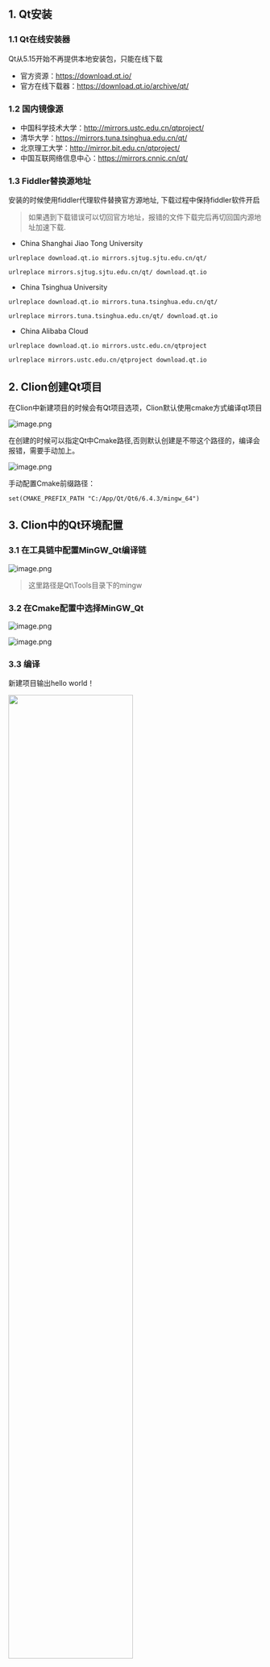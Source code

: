 
## 1. Qt安装

### 1.1 Qt在线安装器
Qt从5.15开始不再提供本地安装包，只能在线下载
- 官方资源：https://download.qt.io/
- 官方在线下载器：https://download.qt.io/archive/qt/

### 1.2 国内镜像源
- 中国科学技术大学：http://mirrors.ustc.edu.cn/qtproject/
- 清华大学：https://mirrors.tuna.tsinghua.edu.cn/qt/
- 北京理工大学：http://mirror.bit.edu.cn/qtproject/
- 中国互联网络信息中心：https://mirrors.cnnic.cn/qt/

### 1.3 Fiddler替换源地址
安装的时候使用fiddler代理软件替换官方源地址, 下载过程中保持fiddler软件开启
> 如果遇到下载错误可以切回官方地址，报错的文件下载完后再切回国内源地址加速下载.

- China Shanghai Jiao Tong University

```
urlreplace download.qt.io mirrors.sjtug.sjtu.edu.cn/qt/

urlreplace mirrors.sjtug.sjtu.edu.cn/qt/ download.qt.io
```

- China Tsinghua University

```
urlreplace download.qt.io mirrors.tuna.tsinghua.edu.cn/qt/

urlreplace mirrors.tuna.tsinghua.edu.cn/qt/ download.qt.io 
```

- China Alibaba Cloud
```
urlreplace download.qt.io mirrors.ustc.edu.cn/qtproject

urlreplace mirrors.ustc.edu.cn/qtproject download.qt.io 
```



## 2. Clion创建Qt项目

在Clion中新建项目的时候会有Qt项目选项，Clion默认使用cmake方式编译qt项目

![image.png](https://p1-juejin.byteimg.com/tos-cn-i-k3u1fbpfcp/99249d12e96a4405bdcb0e665d72bafc~tplv-k3u1fbpfcp-jj-mark:0:0:0:0:q75.image#?w=1199&h=974&s=103934&e=png&b=f6f7fa)

在创建的时候可以指定Qt中Cmake路径,否则默认创建是不带这个路径的，编译会报错，需要手动加上。

![image.png](https://p1-juejin.byteimg.com/tos-cn-i-k3u1fbpfcp/9de33078809047d590f871112cdfc26e~tplv-k3u1fbpfcp-jj-mark:0:0:0:0:q75.image#?w=1199&h=974&s=167719&e=png&b=f5f7fa)

手动配置Cmake前缀路径：

```
set(CMAKE_PREFIX_PATH "C:/App/Qt/Qt6/6.4.3/mingw_64")
```

## 3. Clion中的Qt环境配置

### 3.1 在工具链中配置MinGW_Qt编译链

![image.png](https://p6-juejin.byteimg.com/tos-cn-i-k3u1fbpfcp/fb4f3abe4aaa4a0e803a5633500789a6~tplv-k3u1fbpfcp-jj-mark:0:0:0:0:q75.image#?w=1472&h=1091&s=151855&e=png&b=f5f6f9)

> 这里路径是Qt\Tools目录下的mingw

### 3.2 在Cmake配置中选择MinGW_Qt

![image.png](https://p6-juejin.byteimg.com/tos-cn-i-k3u1fbpfcp/6af47ca16bc545a5a603f11a2eeb18e0~tplv-k3u1fbpfcp-jj-mark:0:0:0:0:q75.image#?w=1472&h=1091&s=198226&e=png&b=f4f6f9)


![image.png](https://p1-juejin.byteimg.com/tos-cn-i-k3u1fbpfcp/35fb26c51c23443cb70190b2f4078197~tplv-k3u1fbpfcp-jj-mark:0:0:0:0:q75.image#?w=947&h=325&s=36821&e=png&b=ffffff)
### 3.3 编译

新建项目输出hello world！

<img src="https://p9-juejin.byteimg.com/tos-cn-i-k3u1fbpfcp/d49aed5bdbf64c998517e20d1fa18e08~tplv-k3u1fbpfcp-jj-mark:0:0:0:0:q75.image#?w=468&h=307&s=7869&e=png&b=f0f0f0" alt="" width="70%" />


## 4. 配置外部工具

将QtDesigner添加到Clion的外部工具中，这样就可以在Clion中使用QtDesigner打开.ui文件了。

![image.png](https://p6-juejin.byteimg.com/tos-cn-i-k3u1fbpfcp/ced056ef5d1c498da08b41f96deb0b25~tplv-k3u1fbpfcp-jj-mark:0:0:0:0:q75.image#?w=1472&h=1091&s=139591&e=png&b=f5f6f9)

参考路径：`C:\App\Qt\Qt6\6.4.3\mingw_64\bin\designer.exe` 以自己本地安装路径为准

### 4.1 新建.ui文件

![image.png](https://p9-juejin.byteimg.com/tos-cn-i-k3u1fbpfcp/fbf5235525824a90b9ea2c9faf972f6d~tplv-k3u1fbpfcp-jj-mark:0:0:0:0:q75.image#?w=815&h=683&s=64357&e=png&b=f2f5fa)

我们新建了一个MainWindow的窗口，继承自QMainWindow, 创建好后会自动添加到CmakeLists中，并弹出以下提示窗口：

<img src="https://p1-juejin.byteimg.com/tos-cn-i-k3u1fbpfcp/cbb3bc3f99b9407095c119a8d117fcd8~tplv-k3u1fbpfcp-jj-mark:0:0:0:0:q75.image#?w=437&h=941&s=36502&e=png&b=f6f7fa" alt="" width="40%" />


右键点击.ui文件，在ExternTools->QtDesigner中即可打开。我们新增一个按钮，并修改main.cpp

```
#include <QApplication>  
#include <QPushButton>  
#include <iostream>  
#include "mainwindow.h"  
  
  
int main(int argc, char *argv[])  
{  
    QApplication a(argc, argv);  
    MainWindow mainWindow;  
    mainWindow.show();  
    return QApplication::exec();  
}
```

![image.png](https://p3-juejin.byteimg.com/tos-cn-i-k3u1fbpfcp/eee1cb8cb49645fdb3d2e44cb7301fcb~tplv-k3u1fbpfcp-jj-mark:0:0:0:0:q75.image#?w=1047&h=848&s=26956&e=png&b=f0f0f0)

就这样可以愉快的开发了~~